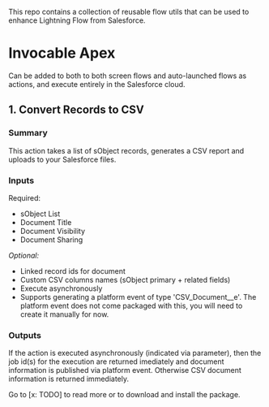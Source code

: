 This repo contains a collection of reusable flow utils that can be used to enhance Lightning Flow from Salesforce. 

# Invocable Apex
Can be added to both to both screen flows and auto-launched flows as actions, and execute entirely in the Salesforce cloud.

## 1. Convert Records to CSV

### Summary
This action takes a list of sObject records, generates a CSV report and uploads to your Salesforce files. 

### Inputs
Required:
- sObject List
- Document Title
- Document Visibility
- Document Sharing

_Optional:_
- Linked record ids for document
- Custom CSV columns names (sObject primary + related fields)
- Execute asynchronously
- Supports generating a platform event of type 'CSV_Document__e'. The platform event does not come packaged with this, you will need to create it manually for now.

### Outputs
If the action is executed asynchronously (indicated via parameter), then the job id(s) for the execution are returned imediately and document information is published via platform event. Otherwise CSV document information is returned immediately. 

Go to [x: TODO] to read more or to download and install the package. 

